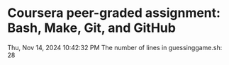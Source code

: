 # Coursera peer-graded assignment: Bash, Make, Git, and GitHub
Thu, Nov 14, 2024 10:42:32 PM
The number of lines in guessinggame.sh:
28
